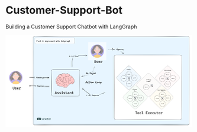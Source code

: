 # Customer-Support-Bot
Building a Customer Support Chatbot with LangGraph

![Descripción de la imagen](assets/Zero-Shot-User-Confirmation.png)
